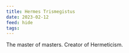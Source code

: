 ```yaml
---
title: Hermes Trismegistus
date: 2023-02-12
feed: hide
tags:
---
```


The master of masters. Creator of Hermeticism. 